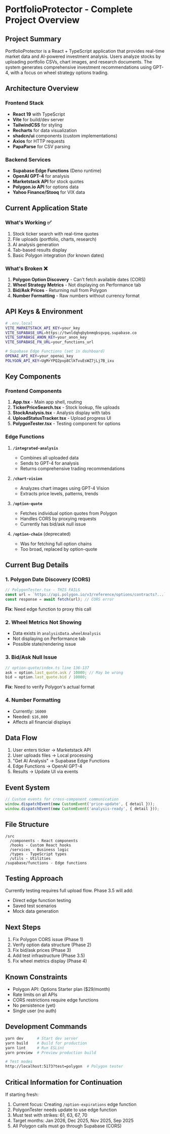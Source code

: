 # PortfolioProtector - Complete Project Overview

## Project Summary

PortfolioProtector is a React + TypeScript application that provides real-time market data and AI-powered investment analysis. Users analyze stocks by uploading portfolio CSVs, chart images, and research documents. The system generates comprehensive investment recommendations using GPT-4, with a focus on wheel strategy options trading.

## Architecture Overview

### Frontend Stack
- **React 19** with TypeScript
- **Vite** for build/dev server
- **TailwindCSS** for styling
- **Recharts** for data visualization
- **shadcn/ui** components (custom implementations)
- **Axios** for HTTP requests
- **PapaParse** for CSV parsing

### Backend Services
- **Supabase Edge Functions** (Deno runtime)
- **OpenAI GPT-4** for analysis
- **Marketstack API** for stock quotes
- **Polygon.io API** for options data
- **Yahoo Finance/Stooq** for VIX data

## Current Application State

### What's Working ✅
1. Stock ticker search with real-time quotes
2. File uploads (portfolio, charts, research)
3. AI analysis generation
4. Tab-based results display
5. Basic Polygon integration (for known dates)

### What's Broken ❌
1. **Polygon Option Discovery** - Can't fetch available dates (CORS)
2. **Wheel Strategy Metrics** - Not displaying on Performance tab
3. **Bid/Ask Prices** - Returning null from Polygon
4. **Number Formatting** - Raw numbers without currency format

## API Keys & Environment

```bash
# .env.local
VITE_MARKETSTACK_API_KEY=your_key
VITE_SUPABASE_URL=https://twnldqhqbybnmqbsgvpq.supabase.co
VITE_SUPABASE_ANON_KEY=your_anon_key
VITE_SUPABASE_FN_URL=your_functions_url

# Supabase Edge Functions (set in dashboard)
OPENAI_API_KEY=your_openai_key
POLYGON_API_KEY=UgMrYPQ2pvp8ClkTvuEsWZ7jLj7B_ixu
```

## Key Components

### Frontend Components

1. **App.tsx** - Main app shell, routing
2. **TickerPriceSearch.tsx** - Stock lookup, file uploads
3. **StockAnalysis.tsx** - Analysis display with tabs
4. **UploadStatusTracker.tsx** - Upload progress UI
5. **PolygonTester.tsx** - Testing component for options

### Edge Functions

1. **`/integrated-analysis`**
   - Combines all uploaded data
   - Sends to GPT-4 for analysis
   - Returns comprehensive trading recommendations

2. **`/chart-vision`**
   - Analyzes chart images using GPT-4 Vision
   - Extracts price levels, patterns, trends

3. **`/option-quote`**
   - Fetches individual option quotes from Polygon
   - Handles CORS by proxying requests
   - Currently has bid/ask null issue

4. **`/option-chain`** (deprecated)
   - Was for fetching full option chains
   - Too broad, replaced by option-quote

## Current Bug Details

### 1. Polygon Date Discovery (CORS)
```javascript
// PolygonTester.tsx - THIS FAILS
const url = `https://api.polygon.io/v3/reference/options/contracts?...`
const response = await fetch(url); // CORS error
```
**Fix**: Need edge function to proxy this call

### 2. Wheel Metrics Not Showing
- Data exists in `analysisData.wheelAnalysis`
- Not displaying on Performance tab
- Possible state/rendering issue

### 3. Bid/Ask Null Issue
```javascript
// option-quote/index.ts line 136-137
ask = option.last_quote.ask / 10000; // May be wrong
bid = option.last_quote.bid / 10000;
```
**Fix**: Need to verify Polygon's actual format

### 4. Number Formatting
- Currently: `16000`
- Needed: `$16,000`
- Affects all financial displays

## Data Flow

1. User enters ticker → Marketstack API
2. User uploads files → Local processing
3. "Get AI Analysis" → Supabase Edge Functions
4. Edge Functions → OpenAI GPT-4
5. Results → Update UI via events

## Event System

```javascript
// Custom events for cross-component communication
window.dispatchEvent(new CustomEvent('price-update', { detail }));
window.dispatchEvent(new CustomEvent('analysis-ready', { detail }));
```

## File Structure
```
/src
  /components - React components
  /hooks - Custom React hooks
  /services - Business logic
  /types - TypeScript types
  /utils - Utilities
/supabase/functions - Edge functions
```

## Testing Approach

Currently testing requires full upload flow. Phase 3.5 will add:
- Direct edge function testing
- Saved test scenarios
- Mock data generation

## Next Steps

1. Fix Polygon CORS issue (Phase 1)
2. Verify option data structure (Phase 2)
3. Fix bid/ask prices (Phase 3)
4. Add test infrastructure (Phase 3.5)
5. Fix wheel metrics display (Phase 4)

## Known Constraints

- Polygon API: Options Starter plan ($29/month)
- Rate limits on all APIs
- CORS restrictions require edge functions
- No persistence (yet)
- Single user (no auth)

## Development Commands

```bash
yarn dev      # Start dev server
yarn build    # Build for production
yarn lint     # Run ESLint
yarn preview  # Preview production build

# Test modes
http://localhost:5173?test=polygon  # Polygon tester
```

## Critical Information for Continuation

If starting fresh:
1. Current focus: Creating `/option-expirations` edge function
2. PolygonTester needs update to use edge function
3. Must test with strikes: 61, 63, 67, 70
4. Target months: Jan 2026, Dec 2025, Nov 2025, Sep 2025
5. All Polygon calls must go through Supabase (CORS)
